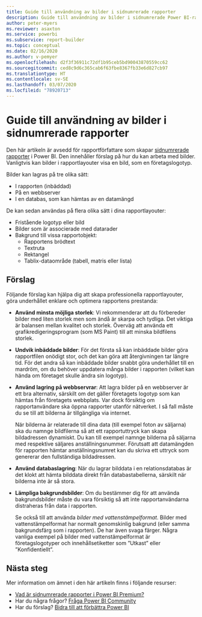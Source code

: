 ```yaml
---
title: Guide till användning av bilder i sidnumrerade rapporter
description: Guide till användning av bilder i sidnumrerade Power BI-rapporter.
author: peter-myers
ms.reviewer: asaxton
ms.service: powerbi
ms.subservice: report-builder
ms.topic: conceptual
ms.date: 02/16/2020
ms.author: v-pemyer
ms.openlocfilehash: d2f3f36911c72df1b95ceb5bd90043870559cc62
ms.sourcegitcommit: ced8c9d6c365cab6f63fbe8367fb33e6d827cb97
ms.translationtype: HT
ms.contentlocale: sv-SE
ms.lasthandoff: 03/07/2020
ms.locfileid: "78920713"
---
```

# <a name="image-use-guidance-for-paginated-reports"></a>Guide till användning av bilder i sidnumrerade rapporter

Den här artikeln är avsedd för rapportförfattare som skapar [sidnumrerade rapporter](../paginated-reports/paginated-reports-report-builder-power-bi.md) i Power BI. Den innehåller förslag på hur du kan arbeta med bilder. Vanligtvis kan bilder i rapportlayouter visa en bild, som en företagslogotyp.

Bilder kan lagras på tre olika sätt:

- I rapporten (inbäddad)
- På en webbserver
- I en databas, som kan hämtas av en datamängd

De kan sedan användas på flera olika sätt i dina rapportlayouter:

- Fristående logotyp eller bild
- Bilder som är associerade med datarader
- Bakgrund till vissa rapportobjekt:
  - Rapportens brödtext
  - Textruta
  - Rektangel
  - Tablix-dataområde (tabell, matris eller lista)

## <a name="suggestions"></a>Förslag

Följande förslag kan hjälpa dig att skapa professionella rapportlayouter, göra underhållet enklare och optimera rapportens prestanda:

- **Använd minsta möjliga storlek**: Vi rekommenderar att du förbereder bilder med liten storlek men som ändå är skarpa och tydliga. Det viktiga är balansen mellan kvalitet och storlek. Överväg att använda ett grafikredigeringsprogram (som MS Paint) till att minska bildfilens storlek.
- **Undvik inbäddade bilder**: För det första så kan inbäddade bilder göra rapportfilen onödigt stor, och det kan göra att återgivningen tar längre tid. För det andra så kan inbäddade bilder snabbt göra underhållet till en mardröm, om du behöver uppdatera många bilder i rapporten (vilket kan hända om företaget skulle ändra sin logotyp).
- **Använd lagring på webbservrar**: Att lagra bilder på en webbserver är ett bra alternativ, särskilt om det gäller företagets logotyp som kan hämtas från företagets webbplats. Var dock försiktig om rapportanvändare ska öppna rapporter utanför nätverket. I så fall måste du se till att bilderna är tillgängliga via internet.

    När bilderna är relaterade till dina data (till exempel foton av säljarna) ska du namnge bildfilerna så att ett rapportuttryck kan skapa bildadressen dynamiskt. Du kan till exempel namnge bilderna på säljarna med respektive säljares anställningsnummer. Förutsatt att datamängden för rapporten hämtar anställningsnumret kan du skriva ett uttryck som genererar den fullständiga bildadressen.
- **Använd databaslagring**: När du lagrar bilddata i en relationsdatabas är det klokt att hämta bilddata direkt från databastabellerna, särskilt när bilderna inte är så stora.
- **Lämpliga bakgrundsbilder**: Om du bestämmer dig för att använda bakgrundsbilder måste du vara försiktig så att inte rapportanvändarna distraheras från data i rapporten. 

    Se också till att använda _bilder med vattenstämpelformat_. Bilder med vattenstämpelformat har normalt genomskinlig bakgrund (eller samma bakgrundsfärg som i rapporten). De har även svaga färger. Några vanliga exempel på bilder med vattenstämpelformat är företagslogotyper och innehållsetiketter som ”Utkast” eller ”Konfidentiellt”.

## <a name="next-steps"></a>Nästa steg

Mer information om ämnet i den här artikeln finns i följande resurser:

- [Vad är sidnumrerade rapporter i Power BI Premium?](../paginated-reports/paginated-reports-report-builder-power-bi.md)
- Har du några frågor? [Fråga Power BI Community](https://community.powerbi.com/)
- Har du förslag? [Bidra till att förbättra Power BI](https://ideas.powerbi.com/)
